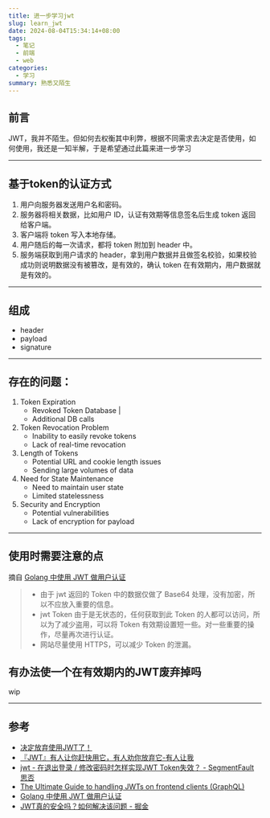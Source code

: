 ```yaml
---
title: 进一步学习jwt
slug: learn_jwt
date: 2024-08-04T15:34:14+08:00
tags:
  - 笔记
  - 前端
  - web
categories:
  - 学习
summary: 熟悉又陌生
--- 
```


## 前言 
JWT，我并不陌生。但如何去权衡其中利弊，根据不同需求去决定是否使用，如何使用，我还是一知半解，于是希望通过此篇来进一步学习

---

## 基于token的认证方式
1. 用户向服务器发送用户名和密码。
2. 服务器将相关数据，比如用户 ID，认证有效期等信息签名后生成 token 返回给客户端。
3. 客户端将 token 写入本地存储。
4. 用户随后的每一次请求，都将 token 附加到 header 中。
5. 服务端获取到用户请求的 header，拿到用户数据并且做签名校验，如果校验成功则说明数据没有被篡改，是有效的，确认 token 在有效期内，用户数据就是有效的。

---

## 组成
- header
- payload
- signature

---

## 存在的问题：
  1. Token Expiration
     - Revoked Token Database                   |
     - Additional DB calls   
  2. Token Revocation Problem 
     - Inability to easily revoke tokens
     - Lack of real-time revocation
  3. Length of Tokens
     - Potential URL and cookie length issues
     - Sending large volumes of data
  4. Need for State Maintenance
     - Need to maintain user state
     - Limited statelessness
  5. Security and Encryption
     - Potential vulnerabilities
     - Lack of encryption for payload 

---

## 使用时需要注意的点
摘自 [Golang 中使用 JWT 做用户认证](https://blog.fatedier.com/2020/03/28/golang-jwt/ )

> - 由于 jwt 返回的 Token 中的数据仅做了 Base64 处理，没有加密，所以不应放入重要的信息。
> - jwt Token 由于是无状态的，任何获取到此 Token 的人都可以访问，所以为了减少盗用，可以将 Token 有效期设置短一些。对一些重要的操作，尽量再次进行认证。
> - 网站尽量使用 HTTPS，可以减少 Token 的泄漏。

## 有办法使一个在有效期内的JWT废弃掉吗
wip

---

## 参考
- [决定放弃使用JWT了！](https://mp.weixin.qq.com/s/Vcj3Jj0PANSnqXgt4CsF2Q )
- [『JWT』有人让你赶快用它，有人劝你放弃它-有人让我](https://www.51cto.com/article/624093.html )
- [jwt - 在退出登录 / 修改密码时怎样实现JWT Token失效？ - SegmentFault 思否](https://segmentfault.com/q/1010000010043871 )
- [The Ultimate Guide to handling JWTs on frontend clients (GraphQL)](https://hasura.io/blog/best-practices-of-using-jwt-with-graphql )
- [Golang 中使用 JWT 做用户认证](https://blog.fatedier.com/2020/03/28/golang-jwt/ )
- [JWT真的安全吗？如何解决该问题 - 掘金](https://juejin.cn/post/7238921098808475705)